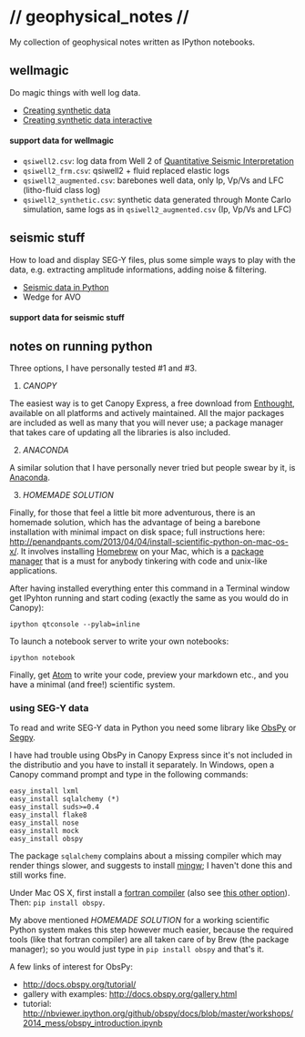 # // geophysical_notes //

My collection of geophysical notes written as IPython notebooks.

## wellmagic

Do magic things with well log data.

* [Creating synthetic data](http://nbviewer.ipython.org/github/aadm/geophysical_notes/blob/master/creating_synthetic_data.ipynb)
* [Creating synthetic data interactive](http://nbviewer.ipython.org/github/aadm/geophysical_notes/blob/master/creating_synthetic_data_interactive.ipynb)

#### support data for wellmagic

* `qsiwell2.csv`: log data from Well 2 of [Quantitative Seismic Interpretation](https://pangea.stanford.edu/researchgroups/srb/resources/books/quantitative-seismic-interpretation)
* `qsiwell2_frm.csv`: qsiwell2 + fluid replaced elastic logs
* `qsiwell2_augmented.csv`: barebones well data, only Ip, Vp/Vs and LFC (litho-fluid class log)
* `qsiwell2_synthetic.csv`: synthetic data generated through Monte Carlo simulation, same logs as in `qsiwell2_augmented.csv` (Ip, Vp/Vs and LFC)

## seismic stuff

How to load and display SEG-Y files, plus some simple ways to play with the data, e.g. extracting amplitude informations, adding noise & filtering.

* [Seismic data in Python](http://nbviewer.ipython.org/github/aadm/geophysical_notes/blob/master/seismic_data_in_python.ipynb)
* Wedge for AVO

#### support data for seismic stuff


## notes on running python

Three options, I have personally tested #1 and #3.

1. *CANOPY*

The easiest way is to get Canopy Express, a free download from [Enthought](https://www.enthought.com/products/canopy/), available on all platforms and actively maintained. All the major packages are included as well as many that you will never use; a package manager that takes care of updating all the libraries is also included.

2. *ANACONDA*

A similar solution that I have personally never tried but people swear by it, is [Anaconda](https://store.continuum.io/cshop/anaconda/).

3. *HOMEMADE SOLUTION*

Finally, for those that feel a little bit more adventurous, there is an homemade solution, which has the advantage of being a barebone installation with minimal impact on disk space; full instructions here: <http://penandpants.com/2013/04/04/install-scientific-python-on-mac-os-x/>. It involves installing [Homebrew](http://brew.sh) on your Mac, which is a [package manager](http://en.wikipedia.org/wiki/Package_manager) that is  a must for anybody tinkering with code and unix-like applications.

After having installed everything enter this command in a Terminal window get IPyhton running and start coding (exactly the same as you would do in Canopy):

    ipython qtconsole --pylab=inline

To launch a notebook server to write your own notebooks:

    ipython notebook

Finally, get [Atom](https://atom.io/) to write your code, preview your markdown etc., and you have a minimal (and free!) scientific system.

### using SEG-Y data

To read and write SEG-Y data in Python you need some library like  [ObsPy](https://github.com/obspy/obspy/wiki) or [Segpy](https://github.com/rob-smallshire/segpy/).

I have had trouble using ObsPy in Canopy Express since it's not included in the distributio and you have to install it separately. In Windows, open a Canopy command prompt and type in the following commands:

    easy_install lxml
    easy_install sqlalchemy (*)
    easy_install suds>=0.4
    easy_install flake8
    easy_install nose
    easy_install mock
    easy_install obspy

The package `sqlalchemy` complains about a missing compiler which may render things slower, and suggests to install [mingw](http://www.mingw.org/wiki/Getting_Started); I haven't done this and still works fine.

Under Mac OS X, first install a [fortran compiler](https://gcc.gnu.org/wiki/GFortranBinaries) (also see [this other option](http://coudert.name/software/gfortran-4.8.2-Mavericks.dmg)). Then: `pip install obspy`.

My above mentioned *HOMEMADE SOLUTION* for a working scientific Python system makes this step however much easier, because the required tools (like that fortran compiler) are all taken care of by Brew (the package manager); so you would just type in `pip install obspy` and that's it.

A few links of interest for ObsPy:

* <http://docs.obspy.org/tutorial/>
* gallery with examples: <http://docs.obspy.org/gallery.html>
* tutorial: <http://nbviewer.ipython.org/github/obspy/docs/blob/master/workshops/2014_mess/obspy_introduction.ipynb>
